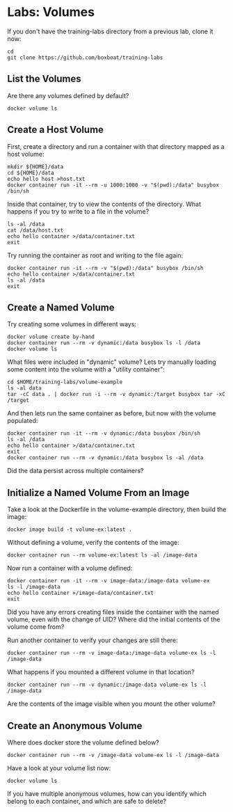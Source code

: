 # Labs: Volumes


If you don't have the training-labs directory from a previous lab, clone
it now:

```
cd
git clone https://github.com/boxboat/training-labs
```

## List the Volumes

Are there any volumes defined by default?

```
docker volume ls
```

## Create a Host Volume

First, create a directory and run a container with that directory mapped as
a host volume:

```
mkdir ${HOME}/data
cd ${HOME}/data
echo hello host >host.txt
docker container run -it --rm -u 1000:1000 -v "$(pwd):/data" busybox /bin/sh
```

Inside that container, try to view the contents of the directory. What happens
if you try to write to a file in the volume?

```
ls -al /data
cat /data/host.txt
echo hello container >/data/container.txt
exit
```

Try running the container as root and writing to the file again:

```
docker container run -it --rm -v "$(pwd):/data" busybox /bin/sh
echo hello container >/data/container.txt
ls -al /data
exit
```

## Create a Named Volume

Try creating some volumes in different ways:

```
docker volume create by-hand
docker container run --rm -v dynamic:/data busybox ls -l /data
docker volume ls
```

What files were included in "dynamic" volume? Lets try manually loading some
content into the volume with a "utility container":

```
cd $HOME/training-labs/volume-example
ls -al data
tar -cC data . | docker run -i --rm -v dynamic:/target busybox tar -xC /target
```

And then lets run the same container as before, but now with the volume
populated:

```
docker container run -it --rm -v dynamic:/data busybox /bin/sh
ls -al /data
echo hello container >/data/container.txt
exit
docker container run --rm -v dynamic:/data busybox ls -al /data
```

Did the data persist across multiple containers?

## Initialize a Named Volume From an Image

Take a look at the Dockerfile in the volume-example directory, then build
the image:

```
docker image build -t volume-ex:latest .
```

Without defining a volume, verify the contents of the image:

```
docker container run --rm volume-ex:latest ls -al /image-data
```

Now run a container with a volume defined:

```
docker container run -it --rm -v image-data:/image-data volume-ex
ls -l /image-data
echo hello container >/image-data/container.txt
exit
```

Did you have any errors creating files inside the container with the named
volume, even with the change of UID? Where did the initial contents of the
volume come from?

Run another container to verify your changes are still there:

```
docker container run --rm -v image-data:/image-data volume-ex ls -l /image-data
```

What happens if you mounted a different volume in that location?

```
docker container run --rm -v dynamic:/image-data volume-ex ls -l /image-data
```

Are the contents of the image visible when you mount the other volume?

## Create an Anonymous Volume

Where does docker store the volume defined below?

```
docker container run --rm -v /image-data volume-ex ls -l /image-data
```

Have a look at your volume list now:

```
docker volume ls
```

If you have multiple anonymous volumes, how can you identify which belong to
each container, and which are safe to delete?



